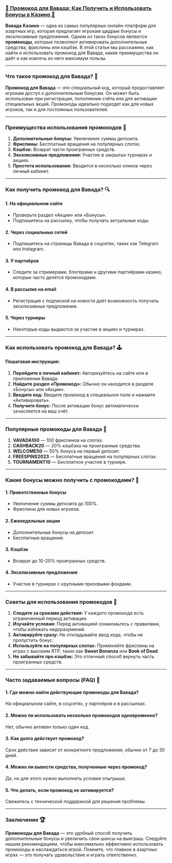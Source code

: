 ### [🎁 Промокод для Вавада: Как Получить и Использовать Бонусы в Казино 💎](https://partnervavadarv.com?promo=75590753-cc8b-4c4a-8d71-99b7a2293439-jud\&target=register)

**Вавада Казино** — одна из самых популярных онлайн-платформ для азартных игр, которая предлагает игрокам щедрые бонусы и эксклюзивные предложения. Одним из таких бонусов являются **промокоды**, которые позволяют активировать дополнительные средства, фриспины или кэшбэк. В этой статье мы расскажем, как найти и использовать промокод для Вавада, какие преимущества он даёт и как извлечь из него максимум пользы.

***

### Что такое промокод для Вавада? 🎯

**Промокод для Вавада** — это специальный код, который предоставляет игрокам доступ к дополнительным бонусам. Он может быть использован при регистрации, пополнении счёта или для активации специальных акций. Промокоды идеально подходят как для новых игроков, так и для постоянных пользователей.

***

### Преимущества использования промокодов 🚀

1. **Дополнительные бонусы:** Увеличение суммы депозита.
2. **Фриспины:** Бесплатные вращения на популярных слотах.
3. **Кэшбэк:** Возврат части проигранных средств.
4. **Эксклюзивные предложения:** Участие в закрытых турнирах и акциях.
5. **Простота использования:** Вводится в несколько кликов через личный кабинет.

***

### Как получить промокод для Вавада? 🔍

#### 1. **На официальном сайте**

* Проверьте раздел «Акции» или «Бонусы».
* Подпишитесь на рассылку, чтобы получать актуальные коды.

#### 2. **Через социальных сетей**

* Подпишитесь на страницы Вавада в соцсетях, таких как Telegram или Instagram.

#### 3. **У партнёров**

* Следите за стримерами, блогерами и другими партнёрами казино, которые часто делятся промокодами.

#### 4. **В рассылке на email**

* Регистрация с подпиской на новости даёт возможность получать эксклюзивные предложения.

#### 5. **Через турниры**

* Некоторые коды выдаются за участие в акциях и турнирах.

***

### Как использовать промокод для Вавада? 🕹️

#### Пошаговая инструкция:

1. **Перейдите в личный кабинет:**
   Авторизуйтесь на сайте или в приложении Вавада.
2. **Найдите раздел «Промокод»:**
   Обычно он находится в разделе «Бонусы» или «Акции».
3. **Введите код:**
   Введите промокод в специальное поле и нажмите «Активировать».
4. **Получите бонус:**
   После активации бонус автоматически зачисляется на ваш счёт.

***

### Популярные промокоды для Вавада 🎁

1. **VAVADA100** — 100 фриспинов на слотах.
2. **CASHBACK20** — 20% кэшбэка на проигранные средства.
3. **WELCOME50** — 50% бонуса на первый депозит.
4. **FREESPINS2023** — Бесплатные вращения на популярных слотах.
5. **TOURNAMENT10** — Бесплатное участие в турнире.

***

### Какие бонусы можно получить с промокодами? 🎉

#### 1. **Приветственные бонусы**

* Увеличение суммы депозита до 100%.
* Фриспины для новых игроков.

#### 2. **Еженедельные акции**

* Дополнительные бонусы на депозит.
* Бесплатные вращения.

#### 3. **Кэшбэк**

* Возврат до 10-20% проигранных средств.

#### 4. **Эксклюзивные предложения**

* Участие в турнирах с крупными призовыми фондами.

***

### Советы для использования промокодов 🔑

1. **Следите за сроками действия:**
   У каждого промокода есть ограниченный период активации.
2. **Изучайте условия:**
   Перед активацией ознакомьтесь с правилами, чтобы избежать недоразумений.
3. **Активируйте сразу:**
   Не откладывайте ввод кода, чтобы не пропустить бонус.
4. **Используйте на популярных слотах:**
   Применяйте фриспины на играх с высоким RTP, таких как **Sweet Bonanza** или **Book of Dead**.
5. **Не забывайте про кэшбэк:**
   Это отличный способ вернуть часть проигранных средств.

***

### Часто задаваемые вопросы (FAQ) 📝

#### 1. Где можно найти действующие промокоды для Вавада?

На официальном сайте, в соцсетях, у партнёров и в рассылках.

#### 2. Можно ли использовать несколько промокодов одновременно?

Нет, обычно активен только один код.

#### 3. Как долго действует промокод?

Срок действия зависит от конкретного предложения, обычно от 7 до 30 дней.

#### 4. Можно ли вывести средства, полученные через промокод?

Да, но для этого нужно выполнить условия отыгрыша.

#### 5. Что делать, если промокод не активируется?

Свяжитесь с технической поддержкой для решения проблемы.

***

### Заключение 🏆

**Промокоды для Вавада** — это удобный способ получить дополнительные бонусы и увеличить свои шансы на выигрыш. Следуйте нашим рекомендациям, чтобы максимально эффективно использовать промокоды и наслаждаться игрой. Помните, что главное в азартных играх — это получать удовольствие и играть ответственно.
